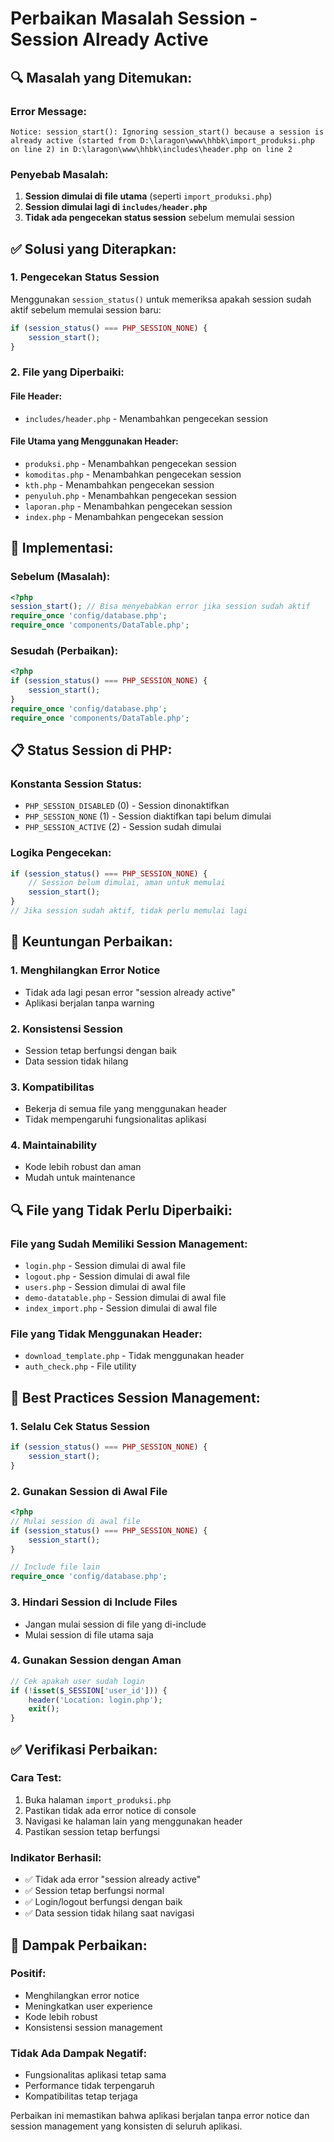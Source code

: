 # Perbaikan Masalah Session - Session Already Active

## 🔍 **Masalah yang Ditemukan:**

### Error Message:
```
Notice: session_start(): Ignoring session_start() because a session is already active (started from D:\laragon\www\hhbk\import_produksi.php on line 2) in D:\laragon\www\hhbk\includes\header.php on line 2
```

### Penyebab Masalah:
1. **Session dimulai di file utama** (seperti `import_produksi.php`)
2. **Session dimulai lagi di `includes/header.php`**
3. **Tidak ada pengecekan status session** sebelum memulai session

## ✅ **Solusi yang Diterapkan:**

### 1. **Pengecekan Status Session**
Menggunakan `session_status()` untuk memeriksa apakah session sudah aktif sebelum memulai session baru:

```php
if (session_status() === PHP_SESSION_NONE) {
    session_start();
}
```

### 2. **File yang Diperbaiki:**

#### **File Header:**
- `includes/header.php` - Menambahkan pengecekan session

#### **File Utama yang Menggunakan Header:**
- `produksi.php` - Menambahkan pengecekan session
- `komoditas.php` - Menambahkan pengecekan session
- `kth.php` - Menambahkan pengecekan session
- `penyuluh.php` - Menambahkan pengecekan session
- `laporan.php` - Menambahkan pengecekan session
- `index.php` - Menambahkan pengecekan session

## 🔧 **Implementasi:**

### **Sebelum (Masalah):**
```php
<?php
session_start(); // Bisa menyebabkan error jika session sudah aktif
require_once 'config/database.php';
require_once 'components/DataTable.php';
```

### **Sesudah (Perbaikan):**
```php
<?php
if (session_status() === PHP_SESSION_NONE) {
    session_start();
}
require_once 'config/database.php';
require_once 'components/DataTable.php';
```

## 📋 **Status Session di PHP:**

### **Konstanta Session Status:**
- `PHP_SESSION_DISABLED` (0) - Session dinonaktifkan
- `PHP_SESSION_NONE` (1) - Session diaktifkan tapi belum dimulai
- `PHP_SESSION_ACTIVE` (2) - Session sudah dimulai

### **Logika Pengecekan:**
```php
if (session_status() === PHP_SESSION_NONE) {
    // Session belum dimulai, aman untuk memulai
    session_start();
}
// Jika session sudah aktif, tidak perlu memulai lagi
```

## 🚀 **Keuntungan Perbaikan:**

### 1. **Menghilangkan Error Notice**
- Tidak ada lagi pesan error "session already active"
- Aplikasi berjalan tanpa warning

### 2. **Konsistensi Session**
- Session tetap berfungsi dengan baik
- Data session tidak hilang

### 3. **Kompatibilitas**
- Bekerja di semua file yang menggunakan header
- Tidak mempengaruhi fungsionalitas aplikasi

### 4. **Maintainability**
- Kode lebih robust dan aman
- Mudah untuk maintenance

## 🔍 **File yang Tidak Perlu Diperbaiki:**

### **File yang Sudah Memiliki Session Management:**
- `login.php` - Session dimulai di awal file
- `logout.php` - Session dimulai di awal file
- `users.php` - Session dimulai di awal file
- `demo-datatable.php` - Session dimulai di awal file
- `index_import.php` - Session dimulai di awal file

### **File yang Tidak Menggunakan Header:**
- `download_template.php` - Tidak menggunakan header
- `auth_check.php` - File utility

## 📝 **Best Practices Session Management:**

### 1. **Selalu Cek Status Session**
```php
if (session_status() === PHP_SESSION_NONE) {
    session_start();
}
```

### 2. **Gunakan Session di Awal File**
```php
<?php
// Mulai session di awal file
if (session_status() === PHP_SESSION_NONE) {
    session_start();
}

// Include file lain
require_once 'config/database.php';
```

### 3. **Hindari Session di Include Files**
- Jangan mulai session di file yang di-include
- Mulai session di file utama saja

### 4. **Gunakan Session dengan Aman**
```php
// Cek apakah user sudah login
if (!isset($_SESSION['user_id'])) {
    header('Location: login.php');
    exit();
}
```

## ✅ **Verifikasi Perbaikan:**

### **Cara Test:**
1. Buka halaman `import_produksi.php`
2. Pastikan tidak ada error notice di console
3. Navigasi ke halaman lain yang menggunakan header
4. Pastikan session tetap berfungsi

### **Indikator Berhasil:**
- ✅ Tidak ada error "session already active"
- ✅ Session tetap berfungsi normal
- ✅ Login/logout berfungsi dengan baik
- ✅ Data session tidak hilang saat navigasi

## 🔄 **Dampak Perbaikan:**

### **Positif:**
- Menghilangkan error notice
- Meningkatkan user experience
- Kode lebih robust
- Konsistensi session management

### **Tidak Ada Dampak Negatif:**
- Fungsionalitas aplikasi tetap sama
- Performance tidak terpengaruh
- Kompatibilitas tetap terjaga

Perbaikan ini memastikan bahwa aplikasi berjalan tanpa error notice dan session management yang konsisten di seluruh aplikasi.
